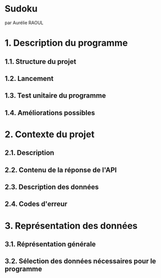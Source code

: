 # Sudoku

par Aurélie RAOUL

# 1. Description du programme

## 1.1. Structure du projet

<TODO>


## 1.2. Lancement

<TODO>


## 1.3. Test unitaire du programme

<TODO>

## 1.4. Améliorations possibles

<TODO>

# 2. Contexte du projet

## 2.1. Description
<TODO>


## 2.2. Contenu de la réponse de l'API
<TODO>

## 2.3. Description des données
<TODO>

## 2.4. Codes d'erreur
<TODO>

# 3. Représentation des données

## 3.1. Réprésentation générale

<TODO>

## 3.2. Sélection des données nécessaires pour le programme

<TODO>
